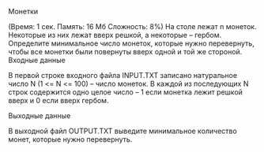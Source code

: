 Монетки

(Время: 1 сек. Память: 16 Мб Сложность: 8%)
На столе лежат n монеток. Некоторые из них лежат вверх решкой, а некоторые – гербом. Определите минимальное число монеток, которые нужно перевернуть, чтобы все монетки были повернуты вверх одной и той же стороной.
Входные данные

В первой строке входного файла INPUT.TXT записано натуральное число N (1 <= N <= 100) – число монеток. В каждой из последующих N строк содержится одно целое число – 1 если монетка лежит решкой вверх и 0 если вверх гербом.

Выходные данные

В выходной файл OUTPUT.TXT выведите минимальное количество монет, которые нужно перевернуть.